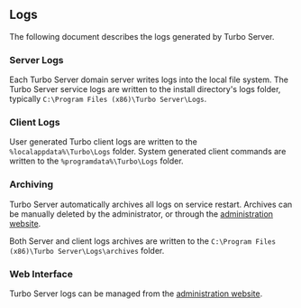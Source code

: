 ## Logs

The following document describes the logs generated by Turbo Server.

### Server Logs

Each Turbo Server domain server writes logs into the local file system. The Turbo Server service logs are written to the install directory's logs folder, typically `C:\Program Files (x86)\Turbo Server\Logs`.

### Client Logs

User generated Turbo client logs are written to the `%localappdata%\Turbo\Logs` folder. System generated client commands are written to the `%programdata%\Turbo\Logs` folder.

### Archiving

Turbo Server automatically archives all logs on service restart. Archives can be manually deleted by the administrator, or through the [administration website](https://hub.turbo.net/docs/server/administration/domain#managing-a-server).

Both Server and client logs archives are written to the `C:\Program Files (x86)\Turbo Server\Logs\archives` folder.

### Web Interface

Turbo Server logs can be managed from the [administration website](https://hub.turbo.net/docs/server/administration/domain#managing-a-server).
